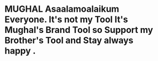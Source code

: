 # MUGHAL Asaalamoalaikum Everyone. It's not my Tool It's Mughal's Brand Tool so Support my Brother's Tool and Stay always happy .
